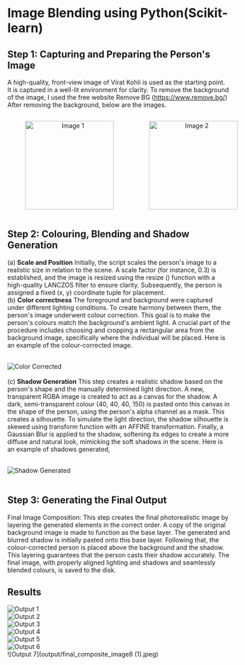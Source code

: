 # Image Blending using Python(Scikit-learn)

## Step 1: Capturing and Preparing the Person's Image

A high-quality, front-view image of Virat Kohli is used as the starting point. It is captured in a well-lit environment for clarity. 
To remove the background of the image, I used the free website Remove BG (https://www.remove.bg/)
After removing the background, below are the images.


<div style="display: flex; justify-content: space-between;">
  <figure style="text-align:center; flex:1;">
    <img src="images/person.png" alt="Image 1" width="200px">
    
  </figure>
  <figure style="text-align:center; flex:1;">
    <img src="images/person1.png" alt="Image 2" width="200px">
   
  </figure>
</div>


## Step 2: Colouring, Blending and Shadow Generation

(a) **Scale and Position**
Initially, the script scales the person's image to a realistic size in relation to the
scene. A scale factor (for instance, 0.3) is established, and the image is resized
using the resize () function with a high-quality LANCZOS filter to ensure clarity.
Subsequently, the person is assigned a fixed (x, y) coordinate tuple for
placement.
<br>
(b)  **Color correctness**
The foreground and background were captured under different lighting
conditions. To create harmony between them, the person's image underwent
colour correction. This goal is to make the person's colours match the
background's ambient light.
A crucial part of the procedure includes choosing and cropping a rectangular
area from the background image, specifically where the individual will be
placed.
Here is an example of the colour-corrected image.
<br>
<br>

![Color Corrected](output/color_corrected_debug.png)
<br>
<br>
(c) **Shadow Generation**
This step creates a realistic shadow based on the person's shape and the
manually determined light direction. A new, transparent RGBA image is created
to act as a canvas for the shadow. A dark, semi-transparent colour (40, 40, 40,
150) is pasted onto this canvas in the shape of the person, using the person's
alpha channel as a mask. This creates a silhouette.
To simulate the light direction, the shadow silhouette is skewed using
transform function with an AFFINE transformation. Finally, a Gaussian Blur is
applied to the shadow, softening its edges to create a more diffuse and natural
look, mimicking the soft shadows in the scene.
Here is an example of shadows generated,
<br>
<br>

![Shadow Generated](output/shadow_debug.png)
<br>
<br>
## Step 3: Generating the Final Output
Final Image Composition: This step creates the final photorealistic image by
layering the generated elements in the correct order. A copy of the original
background image is made to function as the base layer. The generated and
blurred shadow is initially pasted onto this base layer. Following that, the
colour-corrected person is placed above the background and the shadow. This
layering guarantees that the person casts their shadow accurately. The final
image, with properly aligned lighting and shadows and seamlessly blended
colours, is saved to the disk.

## Results

![Output 1](output/final_composite_image1.jpeg)
<br>
![Output 2](output/final_composite_image9.jpeg)
<br>
![Output 3](output/final_composite_image6.jpeg)
<br>
![Output 4](output/final_composite_image3.jpeg)
<br>
![Output 5](output/final_composite_image5.jpeg)
<br>
![Output 6](output/final_composite_image8.jpeg)
<br>
![Output 7](output/final_composite_image8 (1).jpeg)
<br>
